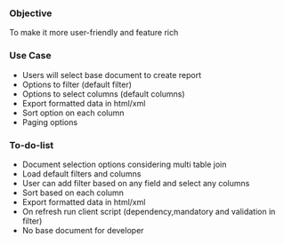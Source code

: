### **Objective**
   To make it more user-friendly and feature rich

### **Use Case**
  * Users will select base document to create report
  * Options to filter (default filter)
  * Options to select columns (default columns)
  * Export formatted data in html/xml
  * Sort option on each column
  * Paging options

### **To-do-list**
  * Document selection options considering multi table join
  * Load default filters and columns
  * User can add filter based on any field and select any columns
  * Sort based on each column
  * Export formatted data in html/xml
  * On refresh run client script (dependency,mandatory and validation in filter)
  * No base document for developer
